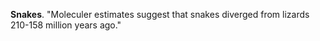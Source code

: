 **Snakes**. "Moleculer estimates suggest that snakes diverged from lizards 210-158 million years ago."